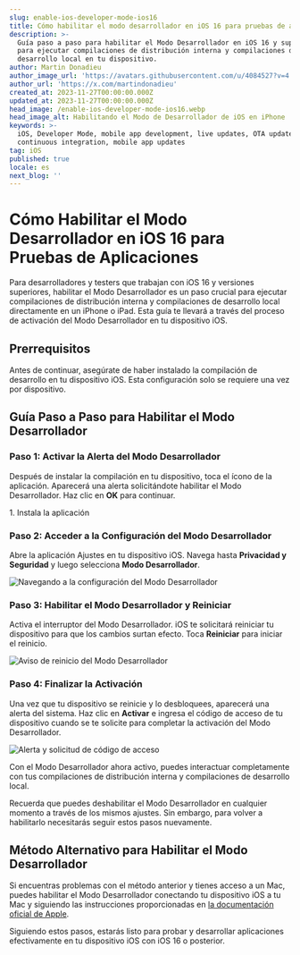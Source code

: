 ```yaml
---
slug: enable-ios-developer-mode-ios16
title: Cómo habilitar el modo desarrollador en iOS 16 para pruebas de aplicaciones
description: >-
  Guía paso a paso para habilitar el Modo Desarrollador en iOS 16 y superior
  para ejecutar compilaciones de distribución interna y compilaciones de
  desarrollo local en tu dispositivo.
author: Martin Donadieu
author_image_url: 'https://avatars.githubusercontent.com/u/4084527?v=4'
author_url: 'https://x.com/martindonadieu'
created_at: 2023-11-27T00:00:00.000Z
updated_at: 2023-11-27T00:00:00.000Z
head_image: /enable-ios-developer-mode-ios16.webp
head_image_alt: Habilitando el Modo de Desarrollador de iOS en iPhone
keywords: >-
  iOS, Developer Mode, mobile app development, live updates, OTA updates,
  continuous integration, mobile app updates
tag: iOS
published: true
locale: es
next_blog: ''
---
```

# Cómo Habilitar el Modo Desarrollador en iOS 16 para Pruebas de Aplicaciones

Para desarrolladores y testers que trabajan con iOS 16 y versiones superiores, habilitar el Modo Desarrollador es un paso crucial para ejecutar compilaciones de distribución interna y compilaciones de desarrollo local directamente en un iPhone o iPad. Esta guía te llevará a través del proceso de activación del Modo Desarrollador en tu dispositivo iOS.

## Prerrequisitos

Antes de continuar, asegúrate de haber instalado la compilación de desarrollo en tu dispositivo iOS. Esta configuración solo se requiere una vez por dispositivo.

## Guía Paso a Paso para Habilitar el Modo Desarrollador

### Paso 1: Activar la Alerta del Modo Desarrollador

Después de instalar la compilación en tu dispositivo, toca el ícono de la aplicación. Aparecerá una alerta solicitándote habilitar el Modo Desarrollador. Haz clic en **OK** para continuar.

<Steps>
  1. Instala la aplicación
</Steps>

### Paso 2: Acceder a la Configuración del Modo Desarrollador

Abre la aplicación Ajustes en tu dispositivo iOS. Navega hasta **Privacidad y Seguridad** y luego selecciona **Modo Desarrollador**.

![Navegando a la configuración del Modo Desarrollador](/ios-16-developer-mode-1.webp)

### Paso 3: Habilitar el Modo Desarrollador y Reiniciar

Activa el interruptor del Modo Desarrollador. iOS te solicitará reiniciar tu dispositivo para que los cambios surtan efecto. Toca **Reiniciar** para iniciar el reinicio.

![Aviso de reinicio del Modo Desarrollador](/ios-16-developer-mode-2.webp)

### Paso 4: Finalizar la Activación

Una vez que tu dispositivo se reinicie y lo desbloquees, aparecerá una alerta del sistema. Haz clic en **Activar** e ingresa el código de acceso de tu dispositivo cuando se te solicite para completar la activación del Modo Desarrollador.

![Alerta y solicitud de código de acceso](/ios-16-developer-mode-3.webp)

Con el Modo Desarrollador ahora activo, puedes interactuar completamente con tus compilaciones de distribución interna y compilaciones de desarrollo local.

Recuerda que puedes deshabilitar el Modo Desarrollador en cualquier momento a través de los mismos ajustes. Sin embargo, para volver a habilitarlo necesitarás seguir estos pasos nuevamente.

## Método Alternativo para Habilitar el Modo Desarrollador

Si encuentras problemas con el método anterior y tienes acceso a un Mac, puedes habilitar el Modo Desarrollador conectando tu dispositivo iOS a tu Mac y siguiendo las instrucciones proporcionadas en [la documentación oficial de Apple](https://developer.apple.com/documentation/xcode/enabling-developer-mode-on-a-device/).

Siguiendo estos pasos, estarás listo para probar y desarrollar aplicaciones efectivamente en tu dispositivo iOS con iOS 16 o posterior.
